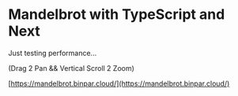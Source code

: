 # Mandelbrot with TypeScript and Next

Just testing performance...

(Drag 2 Pan && Vertical Scroll 2 Zoom)

[https://mandelbrot.binpar.cloud/](https://mandelbrot.binpar.cloud/)
